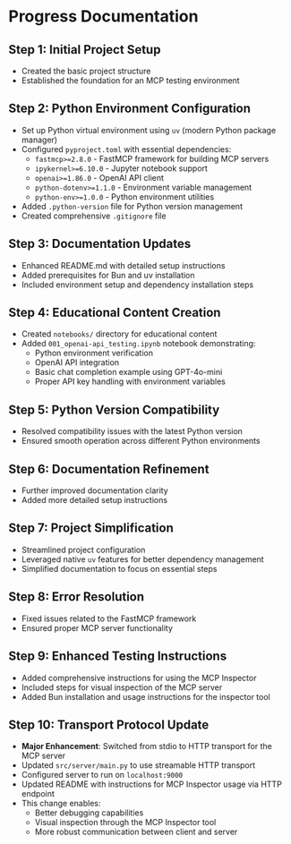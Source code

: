# Progress Documentation

## Step 1: Initial Project Setup

- Created the basic project structure
- Established the foundation for an MCP testing environment

## Step 2: Python Environment Configuration

- Set up Python virtual environment using `uv` (modern Python package manager)
- Configured `pyproject.toml` with essential dependencies:
  - `fastmcp>=2.8.0` - FastMCP framework for building MCP servers
  - `ipykernel>=6.10.0` - Jupyter notebook support
  - `openai>=1.86.0` - OpenAI API client
  - `python-dotenv>=1.1.0` - Environment variable management
  - `python-env>=1.0.0` - Python environment utilities
- Added `.python-version` file for Python version management
- Created comprehensive `.gitignore` file

## Step 3: Documentation Updates

- Enhanced README.md with detailed setup instructions
- Added prerequisites for Bun and uv installation
- Included environment setup and dependency installation steps

## Step 4: Educational Content Creation

- Created `notebooks/` directory for educational content
- Added `001_openai-api_testing.ipynb` notebook demonstrating:
  - Python environment verification
  - OpenAI API integration
  - Basic chat completion example using GPT-4o-mini
  - Proper API key handling with environment variables

## Step 5: Python Version Compatibility

- Resolved compatibility issues with the latest Python version
- Ensured smooth operation across different Python environments

## Step 6: Documentation Refinement

- Further improved documentation clarity
- Added more detailed setup instructions

## Step 7: Project Simplification

- Streamlined project configuration
- Leveraged native `uv` features for better dependency management
- Simplified documentation to focus on essential steps

## Step 8: Error Resolution

- Fixed issues related to the FastMCP framework
- Ensured proper MCP server functionality

## Step 9: Enhanced Testing Instructions

- Added comprehensive instructions for using the MCP Inspector
- Included steps for visual inspection of the MCP server
- Added Bun installation and usage instructions for the inspector tool

## Step 10: Transport Protocol Update

- **Major Enhancement**: Switched from stdio to HTTP transport for the MCP server
- Updated `src/server/main.py` to use streamable HTTP transport
- Configured server to run on `localhost:9000`
- Updated README with instructions for MCP Inspector usage via HTTP endpoint
- This change enables:
  - Better debugging capabilities
  - Visual inspection through the MCP Inspector tool
  - More robust communication between client and server
